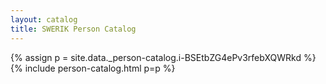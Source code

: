 ```yaml
---
layout: catalog
title: SWERIK Person Catalog
---
```

{% assign p = site.data._person-catalog.i-BSEtbZG4ePv3rfebXQWRkd %}
{% include person-catalog.html p=p %}

